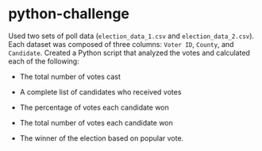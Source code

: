 # python-challenge

Used two sets of poll data (`election_data_1.csv` and `election_data_2.csv`). Each dataset was composed of three columns: `Voter ID`, `County`, and `Candidate`. Created a Python script that analyzed the votes and calculated each of the following:

* The total number of votes cast

* A complete list of candidates who received votes

* The percentage of votes each candidate won

* The total number of votes each candidate won

* The winner of the election based on popular vote.
